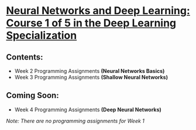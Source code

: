 # [Neural Networks and Deep Learning: Course 1 of 5 in the Deep Learning Specialization](https://www.coursera.org/learn/neural-networks-deep-learning)  
   
## Contents:
  * Week 2 Programming Assignments **(Neural Networks Basics)**
  * Week 3 Programming Assignments **(Shallow Neural Networks)**  

## Coming Soon:
  * Week 4 Programming Assignments **(Deep Neural Networks)**
  
_Note: There are no programming assignments for Week 1_
